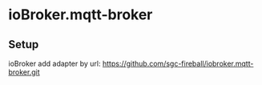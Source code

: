 # ioBroker.mqtt-broker
## Setup
ioBroker add adapter by url: https://github.com/sgc-fireball/iobroker.mqtt-broker.git

